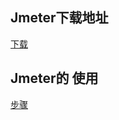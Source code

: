 

## Jmeter下载地址
[下载](https://mirrors.tuna.tsinghua.edu.cn/apache//jmeter/binaries/apache-jmeter-5.3.zip)

## Jmeter的 使用
[步骤](https://blog.csdn.net/yaorongke/article/details/82799609)